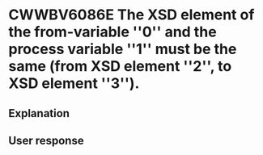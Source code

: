 # CWWBV6086E The XSD element of the from-variable ''0'' and the process variable ''1'' must be the same (from XSD element ''2'', to XSD element ''3'').

## Explanation

## User response